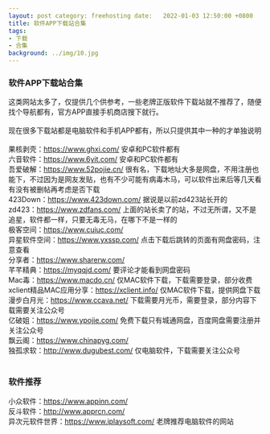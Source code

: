 ```yaml
---
layout: post category: freehosting date:   2022-01-03 12:50:00 +0800
title: 软件APP下载站合集
tags:
- 下载
- 合集
background: ../img/10.jpg
---
```


### 软件APP下载站合集

这类网站太多了，仅提供几个供参考，一些老牌正版软件下载站就不推荐了，随便找个导航都有，官方APP直接手机商店搜下就行。<br>
<br>
现在很多下载站都是电脑软件和手机APP都有，所以只提供其中一种的才单独说明<br>
<br>
果核剥壳：https://www.ghxi.com/ 安卓和PC软件都有<br>
六音软件：https://www.6yit.com/ 安卓和PC软件都有<br>
吾爱破解：https://www.52pojie.cn/ 很有名，下载地址大多是网盘，不用注册也能下，不过因为是网友发贴，也有不少可能有病毒木马，可以软件出来后等几天看有没有被删帖再考虑是否下载<br>
423Down：https://www.423down.com/ 据说是以前zd423站长开的<br>
zd423：https://www.zdfans.com/ 上面的站长卖了的站，不过无所谓，又不是追星，软件都一样，只要无毒无马，在哪下不是一样的<br>
极客空间：https://www.cuiuc.com/<br>
异星软件空间：https://www.yxssp.com/ 点击下载后跳转的页面有网盘密码，注意查看<br>
分享者：https://www.sharerw.com/<br>
芊芊精典：https://myqqjd.com/ 要评论才能看到网盘密码<br>
Mac毒：https://www.macdo.cn/ 仅MAC软件下载，下载需要登录，部分收费<br>
xclient精品MAC应用分享：https://xclient.info/ 仅MAC软件下载，提供网盘下载<br>
漫步白月光：https://www.ccava.net/ 下载需要月光币，需要登录，部分内容下载需要关注公众号<br>
亿破姐：https://www.ypojie.com/ 免费下载只有城通网盘，百度网盘需要注册并关注公众号<br>
飘云阁：https://www.chinapyg.com/<br>
独孤求软：http://www.dugubest.com/ 仅电脑软件，下载需要关注公众号<br>
<br>
### 软件推荐<br>
小众软件：https://www.appinn.com/<br>
反斗软件：http://www.apprcn.com/<br>
异次元软件世界：https://www.iplaysoft.com/ 老牌推荐电脑软件的网站<br>